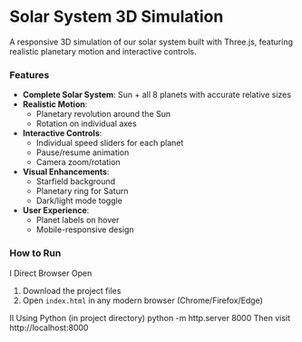 # Solar System 3D Simulation 

A responsive 3D simulation of our solar system built with Three.js, featuring realistic planetary motion and interactive controls.

### Features 

- **Complete Solar System**: Sun + all 8 planets with accurate relative sizes
- **Realistic Motion**:
  - Planetary revolution around the Sun
  - Rotation on individual axes
- **Interactive Controls**:
  - Individual speed sliders for each planet
  - Pause/resume animation
  - Camera zoom/rotation
- **Visual Enhancements**:
  - Starfield background
  - Planetary ring for Saturn
  - Dark/light mode toggle
- **User Experience**:
  - Planet labels on hover
  - Mobile-responsive design

### How to Run 
I Direct Browser Open
1. Download the project files
2. Open `index.html` in any modern browser (Chrome/Firefox/Edge)


II Using Python (in project directory)
python -m http.server 8000
Then visit http://localhost:8000
